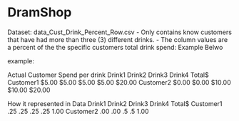 # DramShop

Dataset:  data_Cust_Drink_Percent_Row.csv
            - Only contains know customers that have had more than three (3) different drinks.
            - The column values are a percent of the the specific customers total drink spend: Example Belwo
            
example:

Actual Customer Spend per drink
            Drink1      Drink2      Drink3      Drink4      Total$
Customer1   $5.00       $5.00       $5.00       $5.00       $20.00
Customer2   $0.00       $0.00       $10.00      $10.00      $20.00


How it represented in Data
            Drink1      Drink2      Drink3      Drink4      Total$
Customer1   .25         .25         .25         .25         1.00
Customer2   .00         .00         .5          .5          1.00
